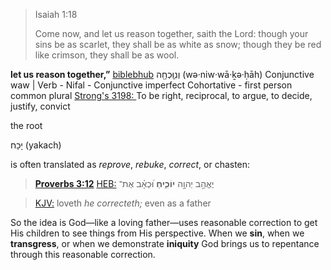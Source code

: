 >   Isaiah 1:18
>
>   Come now, and let us reason together, saith the Lord: though your sins be as scarlet, they shall be as white as snow; though they be red like crimson, they shall be as wool.

**let us reason together,”** [biblebhub](https://biblehub.com/isaiah/1-18.htm#lexicon)
וְנִוָּֽכְחָ֖ה (wə·niw·wā·ḵə·ḥāh)
Conjunctive waw | Verb - Nifal - Conjunctive imperfect Cohortative - first person common plural
[Strong's 3198: ](https://biblehub.com/hebrew/strongs_3198.htm)To be right, reciprocal, to argue, to decide, justify, convict

the root 

יָכַח (yakach)

is often translated as *reprove*, *rebuke*, *correct*, or chasten:

>   **[Proverbs 3:12](https://biblehub.com/text/proverbs/3-12.htm)**
>   [HEB:](https://biblehub.com/interlinear/proverbs/3.htm) יֶאֱהַ֣ב יְהוָ֣ה **יוֹכִ֑יחַ** וּ֝כְאָ֗ב אֶת־

>   [KJV:](https://biblehub.com/kjvs/proverbs/3.htm) loveth *he correcteth;* even as a father

So the idea is God—like a loving father—uses reasonable correction to get His children to see things from His perspective. When we **sin**, when we **transgress**, or when we demonstrate **iniquity** God brings us to repentance through this reasonable correction.  

